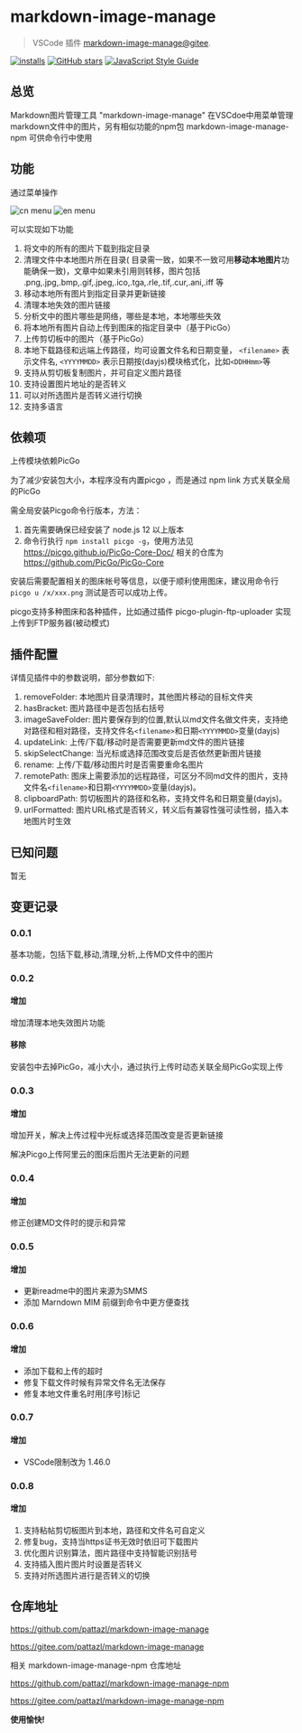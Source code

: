 # markdown-image-manage
> VSCode 插件  [markdown-image-manage@gitee](https://gitee.com/pattazl/markdown-image-manage/).

[![installs](https://img.shields.io/vscode-marketplace/d/AustinYoung.markdown-image-manage.svg?style=flat-square)](https://marketplace.visualstudio.com/items?itemName=AustinYoung.markdown-image-manage)
[![GitHub stars](https://img.shields.io/github/stars/pattazl/markdown-image-manage.svg?style=flat-square&label=github%20stars)](https://github.com/pattazl/markdown-image-manage)
[![JavaScript Style Guide](https://img.shields.io/badge/code_style-standard-brightgreen.svg?style=flat-square)](https://standardjs.com)

## 总览

Markdown图片管理工具 "markdown-image-manage" 在VSCdoe中用菜单管理markdown文件中的图片，另有相似功能的npm包 markdown-image-manage-npm 可供命令行中使用

## 功能

通过菜单操作

![cn menu](https://s2.loli.net/2022/04/19/EK1YlQPZeM7zDNc.png)
![en menu](https://s2.loli.net/2022/04/19/XpqtGoASJw6iCW4.png)

可以实现如下功能

1. 将文中的所有的图片下载到指定目录
2. 清理文件中本地图片所在目录( 目录需一致，如果不一致可用**移动本地图片**功能确保一致)，文章中如果未引用则转移，图片包括 .png,.jpg,.bmp,.gif,.jpeg,.ico,.tga,.rle,.tif,.cur,.ani,.iff 等
3. 移动本地所有图片到指定目录并更新链接
4. 清理本地失效的图片链接
5. 分析文中的图片哪些是网络，哪些是本地，本地哪些失效
6. 将本地所有图片自动上传到图床的指定目录中（基于PicGo）
7. 上传剪切板中的图片（基于PicGo）
8. 本地下载路径和远端上传路径，均可设置文件名和日期变量， `<filename>` 表示文件名, `<YYYYMMDD>` 表示日期按(dayjs)模块格式化，比如`<DDHHmm>`等
9. 支持从剪切板复制图片，并可自定义图片路径
10. 支持设置图片地址的是否转义
11. 可以对所选图片是否转义进行切换
12. 支持多语言

## 依赖项

上传模块依赖PicGo

为了减少安装包大小，本程序没有内置picgo ，而是通过 npm link 方式关联全局的PicGo

需全局安装Picgo命令行版本，方法：

1.  首先需要确保已经安装了 node.js 12 以上版本
2. 命令行执行 `npm install picgo -g`，使用方法见  https://picgo.github.io/PicGo-Core-Doc/ 相关的仓库为 https://github.com/PicGo/PicGo-Core 

安装后需要配置相关的图床帐号等信息，以便于顺利使用图床，建议用命令行 `picgo u /x/xxx.png` 测试是否可以成功上传。

picgo支持多种图床和各种插件，比如通过插件 picgo-plugin-ftp-uploader 实现上传到FTP服务器(被动模式)

## 插件配置

详情见插件中的参数说明，部分参数如下:

1. removeFolder: 本地图片目录清理时，其他图片移动的目标文件夹
2. hasBracket: 图片路径中是否包括右括号
3. imageSaveFolder: 图片要保存到的位置,默认以md文件名做文件夹，支持绝对路径和相对路径，支持文件名`<filename>`和日期`<YYYYMMDD>`变量(dayjs)
4. updateLink: 上传/下载/移动时是否需要更新md文件的图片链接
5. skipSelectChange: 当光标或选择范围改变后是否依然更新图片链接
6. rename: 上传/下载/移动图片时是否需要重命名图片
7. remotePath: 图床上需要添加的远程路径，可区分不同md文件的图片，支持文件名`<filename>`和日期`<YYYYMMDD>`变量(dayjs)。
7. clipboardPath: 剪切板图片的路径和名称，支持文件名<filename>和日期<YYYYMMDD>变量(dayjs)。
7. urlFormatted: 图片URL格式是否转义，转义后有兼容性强可读性弱，插入本地图片时生效

## 已知问题

暂无


## 变更记录


### 0.0.1

基本功能，包括下载,移动,清理,分析,上传MD文件中的图片

### 0.0.2

#### 增加

增加清理本地失效图片功能

#### 移除

安装包中去掉PicGo，减小大小，通过执行上传时动态关联全局PicGo实现上传

### 0.0.3

#### 增加

增加开关，解决上传过程中光标或选择范围改变是否更新链接

解决Picgo上传阿里云的图床后图片无法更新的问题

### 0.0.4

#### 增加

修正创建MD文件时的提示和异常

### 0.0.5

#### 增加

- 更新readme中的图片来源为SMMS
- 添加 Marndown MIM 前缀到命令中更方便查找

### 0.0.6

#### 增加

- 添加下载和上传的超时
- 修复下载文件时候有异常文件名无法保存
- 修复本地文件重名时用[序号]标记

### 0.0.7

#### 增加

- VSCode限制改为 1.46.0

### 0.0.8

#### 增加

1. 支持粘帖剪切板图片到本地，路径和文件名可自定义
2. 修复bug，支持当https证书无效时依旧可下载图片
3. 优化图片识别算法，图片路径中支持智能识别括号
4. 支持插入图片图片时设置是否转义
5. 支持对所选图片进行是否转义的切换

## 仓库地址

https://github.com/pattazl/markdown-image-manage

https://gitee.com/pattazl/markdown-image-manage

相关 markdown-image-manage-npm 仓库地址

https://github.com/pattazl/markdown-image-manage-npm

https://gitee.com/pattazl/markdown-image-manage-npm

**使用愉快!**

